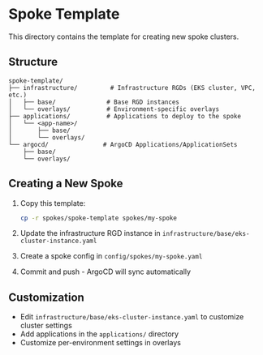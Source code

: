 # Spoke Template

This directory contains the template for creating new spoke clusters.

## Structure

```
spoke-template/
├── infrastructure/         # Infrastructure RGDs (EKS cluster, VPC, etc.)
│   ├── base/              # Base RGD instances
│   └── overlays/          # Environment-specific overlays
├── applications/          # Applications to deploy to the spoke
│   └── <app-name>/
│       ├── base/
│       └── overlays/
└── argocd/               # ArgoCD Applications/ApplicationSets
    ├── base/
    └── overlays/
```

## Creating a New Spoke

1. Copy this template:
   ```bash
   cp -r spokes/spoke-template spokes/my-spoke
   ```

2. Update the infrastructure RGD instance in `infrastructure/base/eks-cluster-instance.yaml`

3. Create a spoke config in `config/spokes/my-spoke.yaml`

4. Commit and push - ArgoCD will sync automatically

## Customization

- Edit `infrastructure/base/eks-cluster-instance.yaml` to customize cluster settings
- Add applications in the `applications/` directory
- Customize per-environment settings in overlays
